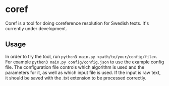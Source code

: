 # coref

Coref is a tool for doing coreference resolution for Swedish texts. It's currently under development.

## Usage

In order to try the tool, run `python3 main.py <path/to/your/config/file>`. For example `python3 main.py config/config.json` to use the example config file. The configuration file controls which algorithm is used and the parameters for it, as well as which input file is used. If the input is raw text, it should be saved with the .txt extension to be processed correctly.

